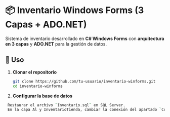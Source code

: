 # 📦 Inventario Windows Forms (3 Capas + ADO.NET)

Sistema de inventario desarrollado en **C# Windows Forms** con **arquitectura en 3 capas** y **ADO.NET** para la gestión de datos.

## 🚀 Uso

1. **Clonar el repositorio**  
   ```sh
   git clone https://github.com/tu-usuario/inventario-winforms.git
   cd inventario-winforms
2. **Configurar la base de datos**
 ```sh
  Restaurar el archivo `Inventario.sql` en SQL Server.
  En la capa Al y InventarioTienda, cambiar la conexión del apartado `ConnectionString`.
